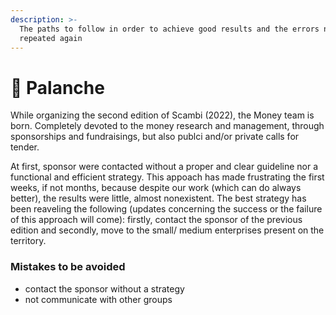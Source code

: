 ```yaml
---
description: >-
  The paths to follow in order to achieve good results and the errors not to be
  repeated again
---
```


# 💸 Palanche

While organizing the second edition of Scambi (2022), the Money team is born. Completely devoted to the money research and management, through sponsorships and fundraisings, but also publci and/or private calls for tender.

At first, sponsor were contacted without a proper and clear guideline nor a functional and efficient strategy. This appoach has made frustrating the first weeks, if not months, because despite our work (which can do always better), the results were little, almost nonexistent. The best strategy has been reaveling the following (updates concerning the success or the failure of this approach will come): firstly, contact the sponsor of the previous edition and secondly, move to the small/ medium enterprises present on the territory.

### Mistakes to be avoided

* contact the sponsor without a strategy
* not communicate with other groups
